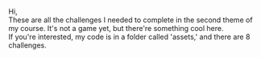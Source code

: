 Hi, <br>
These are all the challenges I needed to complete in the second theme of my course. It's not a game yet, but there're something cool here.<br>
If you're interested, my code is in a folder called 'assets,' and there are 8 challenges.
